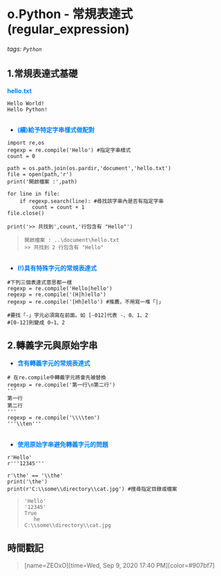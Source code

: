# o.Python - 常規表達式(regular_expression)

###### tags: `Python`

## 1.常規表達式基礎

<font color="#0080FF">**hello.txt**</font>

```python=+
Hello World!
Hello Python!
```
##
* <font color="#0080FF">**(續)給予特定字串樣式做配對**</font>

```python=+
import re,os
regexp = re.compile('Hello') #指定字串樣式
count = 0

path = os.path.join(os.pardir,'document','hello.txt')
file = open(path,'r')
print('開啟檔案 :',path)

for line in file:
    if regexp.search(line): #尋找該字串內是否有指定字串
        count = count + 1
file.close()

print('>> 共找到',count,'行包含有 "Hello"')
```

> ```開啟檔案 : ..\document\hello.txt```</br>
> ```>> 共找到 2 行包含有 "Hello"```
## 
* <font color="#0080FF">**(!)具有特殊字元的常規表達式**</font>

```python=+
#下列三個表達式意思都一樣
regexp = re.compile('Hello|hello')
regexp = re.compile('(H|h)ello')
regexp = re.compile('[Hh]ello') #推薦，不用寫一堆「|」

#要找「-」字元必須寫在前面。如 [-012]代表 -、0、1、2
#[0-12]則變成 0~1、2
```

## 2.轉義字元與原始字串

* <font color="#0080FF">**含有轉義字元的常規表達式**</font>

```python=+
# 在re.compile中轉義字元將會先被替換
regexp = re.compile('第一行\n第二行')
'''
第一行
第二行
'''
regexp = re.compile('\\\\ten')
'''\\ten'''
```
##
* <font color="#0080FF">**使用原始字串避免轉義字元的問題**</font>

```python=+
r'Hello'
r'''12345'''

r'\the' == '\\the'
print('\the')
print(r'C:\\some\\directory\\cat.jpg') #搜尋指定目錄或檔案
```

> ```'Hello'```</br>
> ```'12345'```</br>
> ```True```</br>
> ```	he```</br>
> ```C:\\some\\directory\\cat.jpg```

## 時間戳記

> [name=ZEOxO][time=Wed, Sep 9, 2020 17:40 PM][color=#907bf7]